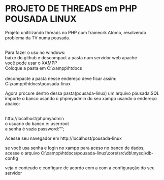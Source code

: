 <h1>PROJETO DE THREADS em PHP POUSADA LINUX</h1>

<p>Projeto unitilizando threads no PHP com frameork Atomo, 
resolvendo problema da TV numa pousada.</p>

<br>Para fazer o usu no windows:
<br>baixe do github e descompact a pasta num servidor web apache
<br>você pode usar o XAMPP
<br>Coloque a pasta em C:\xampp\htdocs\
<br>decompacte a pasta nesse endereço deve ficar assim:
<br>C:\xampp\htdocs\pousada-linux

<p>Agora procure dentro dessa pasta(pousada-linux) um arquivo pousada.SQL
importe o banco usando o phpmyadmin do seu xampp usando o endereço abaixo:</p>
 <br>http://localhost/phpmyadmin
 <br>o usuario do banco é: user:root
 <br>a senha é vazia password:"";
 
<p>Acesse seu navegador em http://localhost/pousada-linux</p>

<p>se você usa senha e login no xampp para aceso no banco de dados, acesse o arquivo 
C:\xampp\htdocs\pousada-linux\core\src\db\mysql\db-config</p>

<p>veja o conteudo e configure de acordo com a com a configuração do seu servidor</p>



